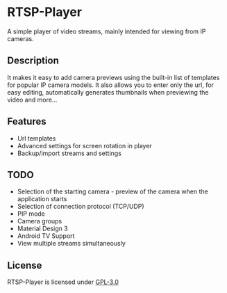 # RTSP-Player

A simple player of video streams, mainly intended for viewing from IP cameras.

## Description

It makes it easy to add camera previews using the built-in list of templates for popular IP camera models. It also allows you to enter only the url, for easy editing, automatically generates thumbnails when previewing the video and more...

## Features

- Url templates
- Advanced settings for screen rotation in player
- Backup/import streams and settings

## TODO

- Selection of the starting camera - preview of the camera when the application starts
- Selection of connection protocol (TCP/UDP)
- PIP mode
- Camera groups
- Material Design 3
- Android TV Support
- View multiple streams simultaneously

## License

RTSP-Player is licensed under [GPL-3.0](LICENSE)
